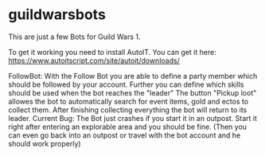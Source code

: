 # guildwarsbots
This are just a few Bots for Guild Wars 1.

To get it working you need to install AutoIT.
You can get it here:
https://www.autoitscript.com/site/autoit/downloads/

FollowBot:
With the Follow Bot you are able to define a party member which should be followed by your account.
Further you can define which skills should be used when the bot reaches the "leader"
The button "Pickup loot" allowes the bot to automatically search for event items, gold and ectos to collect them. After finishing collecting everything the bot will return to its leader.
Current Bug: The Bot just crashes if you start it in an outpost. Start it right after entering an explorable area and you should be fine. (Then you can even go back into an outpost or travel with the bot account and he should work properly)